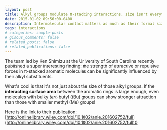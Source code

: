 ```yaml
---
layout: post
title: Alkyl groups modulate π-stacking interactions, size isn't everything
date: 2015-01-02 09:56:00-0400
description: Intermolecular contact matters as much as their formal size for pi-stacking interactions
tags: interactions
# categories: sample-posts
# giscus_comments: false
# related_posts: false
# related_publications: false
---
```

The team led by Ken Shimizu at the University of South Carolina recently published a super interesting finding: the strength of attractive or repulsive forces in π-stacked aromatic molecules can be significantly influenced by their alkyl substituents.

What's cool is that it's not just about the size of those alkyl groups. If the **interacting surface area** between the aromatic rings is large enough, even molecules with bulky *tert*-butyl (*t*Bu) groups can show stronger attraction than those with smaller methyl (Me) groups!

Here is the link to their publication: [http://onlinelibrary.wiley.com/doi/10.1002/anie.201602752/full](http://onlinelibrary.wiley.com/doi/10.1002/anie.201602752/full)0

